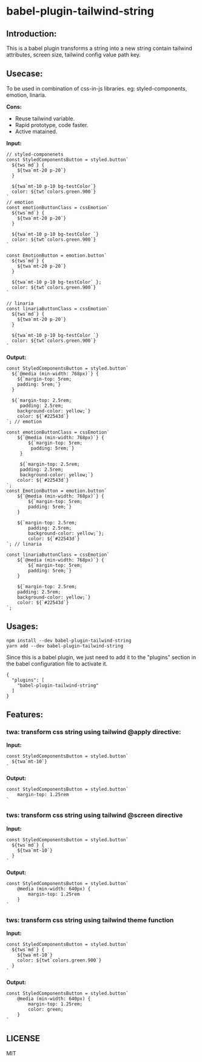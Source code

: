 # babel-plugin-tailwind-string

## Introduction:
This is a babel plugin transforms a string into a new string contain tailwind attributes, screen size, tailwind config value path key.

## Usecase:
To be used in combination of css-in-js libraries. eg: styled-components, emotion, linaria.


**Cons:**
- Reuse tailwind variable.
- Rapid prototype, code faster.
- Active matained.

**Input:**

```
// styled-componenets
const StyledComponentsButton = styled.button`
  ${tws`md`} {
    ${twa`mt-20 p-20`}
  }

  ${twa`mt-10 p-10 bg-testColor`}
  color: ${twt`colors.green.900`}
`
// emotion
const emotionButtonClass = cssEmotion`
  ${tws`md`} {
    ${twa`mt-20 p-20`}
  }

  ${twa`mt-10 p-10 bg-testColor `}
  color: ${twt`colors.green.900`}
`

const EmotionButton = emotion.button`
  ${tws`md`} {
    ${twa`mt-20 p-20`}
  }

  ${twa`mt-10 p-10 bg-testColor` };
  color: ${twt`colors.green.900`}
`

// linaria
const linariaButtonClass = cssEmotion`
  ${tws`md`} {
    ${twa`mt-20 p-20`}
  }

  ${twa`mt-10 p-10 bg-testColor `}
  color: ${twt`colors.green.900`}
`
```

**Output:**
```
const StyledComponentsButton = styled.button`
  ${`@media (min-width: 768px)`} {
    ${`margin-top: 5rem;
    padding: 5rem;`}
  }

  ${`margin-top: 2.5rem;
     padding: 2.5rem;
    background-color: yellow;`}
    color: ${`#22543d`}
`; // emotion

const emotionButtonClass = cssEmotion`
    ${`@media (min-width: 768px)`} {
        ${`margin-top: 5rem;
         padding: 5rem;`}
     }

     ${`margin-top: 2.5rem;
     padding: 2.5rem;
     background-color: yellow;`}
    color: ${`#22543d`}
`;
const EmotionButton = emotion.button`
    ${`@media (min-width: 768px)`} {
        ${`margin-top: 5rem;
        padding: 5rem;`}
    }

    ${`margin-top: 2.5rem;
        padding: 2.5rem;
        background-color: yellow;`};
        color: ${`#22543d`}
`; // linaria

const linariaButtonClass = cssEmotion`
    ${`@media (min-width: 768px)`} {
        ${`margin-top: 5rem;
        padding: 5rem;`}
    }

    ${`margin-top: 2.5rem;
    padding: 2.5rem;
    background-color: yellow;`}
    color: ${`#22543d`}
`;

```

## Usages:

```
npm install --dev babel-plugin-tailwind-string
yarn add --dev babel-plugin-tailwind-string
```

Since this is a babel plugin, we just need to add it to the "plugins" section in the babel configuration file to activate it.

```
{
  "plugins": [
    "babel-plugin-tailwind-string"
  ]
}
```

## Features:
### twa: transform css string using tailwind @apply directive:

**Input:**
```
const StyledComponentsButton = styled.button`
  ${twa`mt-10`}
`
```

**Output:**
```
const StyledComponentsButton = styled.button`
    margin-top: 1.25rem
`
```

### tws: transform css string using tailwind @screen directive

**Input:**
```
const StyledComponentsButton = styled.button`
  ${tws`md`} {
    ${twa`mt-10`}
  }
`
```

**Output:**
```
const StyledComponentsButton = styled.button`
    @media (min-width: 640px) {
        margin-top: 1.25rem   
    }
`
```

### tws: transform css string using tailwind theme function

**Input:**
```
const StyledComponentsButton = styled.button`
  ${tws`md`} {
    ${twa`mt-10`}
    color: ${twt`colors.green.900`}
  }
`
```

**Output:**
```
const StyledComponentsButton = styled.button`
    @media (min-width: 640px) {
        margin-top: 1.25rem;
        color: green;
    }
`
```

## LICENSE
MIT




